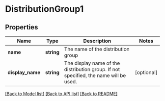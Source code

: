 # DistributionGroup1

## Properties
Name | Type | Description | Notes
------------ | ------------- | ------------- | -------------
**name** | **string** | The name of the distribution group | 
**display_name** | **string** | The display name of the distribution group. If not specified, the name will be used. | [optional] 

[[Back to Model list]](../README.md#documentation-for-models) [[Back to API list]](../README.md#documentation-for-api-endpoints) [[Back to README]](../README.md)


